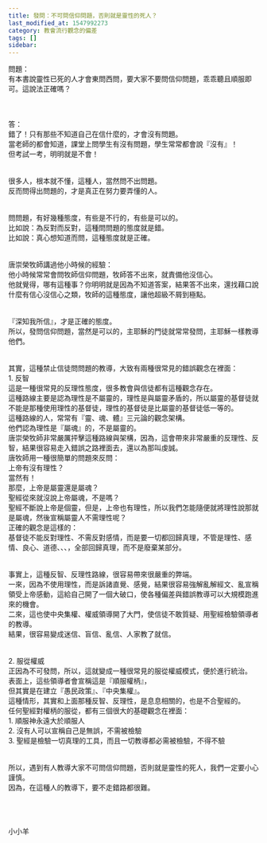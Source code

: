 ```yaml
---
title: 發問：不可問信仰問題，否則就是靈性的死人？
last_modified_at: 1547992273
category: 教會流行觀念的偏差
tags: []
sidebar: 
---
```


<p>問題：<br/>有本書說靈性已死的人才會東問西問，要大家不要問信仰問題，乖乖聽且順服即可。這說法正確嗎？<br/><!--more--><br/><br/><br/>答：<br/>錯了！只有那些不知道自己在信什麼的，才會沒有問題。<br/>當老師的都會知道，課堂上問學生有沒有問題，學生常常都會說『沒有』！<br/>但考試一考，明明就是不會！<br/><br/> <br/>很多人，根本就不懂，這種人，當然問不出問題。<br/>反而問得出問題的，才是真正在努力要弄懂的人。<br/><br/> <br/>問問題，有好幾種態度，有些是不行的，有些是可以的。<br/>比如說：為反對而反對，這種問問題的態度就是錯。<br/>比如說：真心想知道而問，這種態度就是正確。<br/><br/> <br/>唐崇榮牧師講過他小時候的經驗：<br/>他小時候常常會問牧師信仰問題，牧師答不出來，就責備他沒信心。<br/>他就覺得，哪有這種事？你明明就是因為不知道答案，結果答不出來，還找藉口說什麼有信心沒信心之類，牧師的這種態度，讓他超級不屑到極點。<br/><br/> <br/>『深知我所信』，才是正確的態度。<br/>所以，發問信仰問題，當然是可以的，主耶穌的門徒就常常發問，主耶穌一樣教導他們。<br/><br/><br/>其實，這種禁止信徒問問題的教導，大致有兩種很常見的錯誤觀念在裡面：<br/>1.	反智<br/>這是一種很常見的反理性態度，很多教會與信徒都有這種觀念存在。<br/>這種路線主要是認為理性是不屬靈的，理性是與屬靈矛盾的，所以屬靈的基督徒就不能是那種使用理性的基督徒，理性的基督徒是比屬靈的基督徒低一等的。<br/>這種路線的人，常常有『靈、魂、體』三元論的觀念架構。<br/>他們認為理性是『屬魂』的，不是屬靈的。<br/>唐崇榮牧師非常嚴厲抨擊這種路線與架構，因為，這會帶來非常嚴重的反理性、反智，結果很容易走入錯誤之路裡面去，還以為那叫虔誠。<br/>唐牧師用一種很簡單的問題來反問：<br/>上帝有沒有理性？<br/>當然有！<br/>那麼，上帝是屬靈還是屬魂？<br/>聖經從來就沒說上帝屬魂，不是嗎？<br/>聖經不斷說上帝是個靈，但是，上帝也有理性，所以我們怎能隨便就將理性說那就是屬魂，然後宣稱屬靈人不需理性呢？<br/>正確的觀念是這樣的：<br/>基督徒不能反對理性、不需反對感情，而是要一切都回歸真理，不管是理性、感情、良心、道德、、、，全部回歸真理，而不是廢棄某部分。<br/><br/><br/>事實上，這種反智、反理性路線，很容易帶來很嚴重的弊端。<br/>一來，因為不使用理性，而是訴諸直覺、感覺，結果很容易強解亂解經文、亂宣稱領受上帝感動，這給自己開了一個大破口，使各種偏差與錯誤教導可以大規模跑進來的機會。<br/>二來，這也使中央集權、權威領導開了大門，使信徒不敢質疑、用聖經檢驗領導者的教導。<br/>結果，很容易變成迷信、盲信、亂信、人家教了就信。<br/><br/><br/>2.	服從權威<br/>正因為不可發問，所以，這就變成一種很常見的服從權威模式，便於進行統治。<br/>表面上，這些領導者會宣稱這是『順服權柄』，<br/>但其實是在建立『愚民政策』、『中央集權』。<br/>這種情形，其實和上面那種反智、反理性，是息息相關的，也是不合聖經的。<br/>任何聖經對權柄的服從，都有三個很大的基礎觀念在裡面：<br/>1.	順服神永遠大於順服人<br/>2.	沒有人可以宣稱自己是無誤，不需被檢驗<br/>3.	聖經是檢驗一切真理的工具，而且一切教導都必需被檢驗，不得不驗<br/><br/><br/>所以，遇到有人教導大家不可問信仰問題，否則就是靈性的死人，我們一定要小心謹慎。<br/>因為，在這種人的教導下，要不走錯路都很難。<br/><br/><br/><br/><br/>小小羊<br/><br/><br/><br/><br/><br/></p>